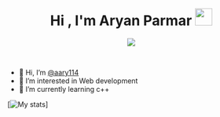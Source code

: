 <h1 align="center">Hi , I'm Aryan Parmar <img src="https://media.giphy.com/media/hvRJCLFzcasrR4ia7z/giphy.gif" width="35"></h1>
<p align="center">
  <a href="https://github.com/DenverCoder1/readme-typing-svg"><img src="https://readme-typing-svg.herokuapp.com?lines=Computer+Science+Student;Always%20learning%20new%20things&center=true&width=500&height=50"></a>
</p>
<br/>

- 👋 Hi, I’m <a href="https://github.com/aary114">@aary114</a>
- 👀 I’m interested in Web development 
- 🌱 I’m currently learning c++

[![My stats](https://github-readme-stats.vercel.app/api?username=aary114)]
<!---
aary114/aary114 is a ✨ special ✨ repository because its `README.md` (this file) appears on your GitHub profile.
You can click the Preview link to take a look at your changes.
--->
